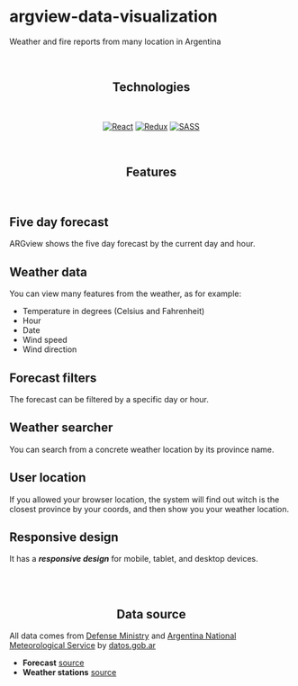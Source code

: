 # argview-data-visualization
Weather and fire reports from many location in Argentina

<br />

<div align="center">
  
## Technologies
  
</div>

<br />

<div align="center">

[![React](https://img.shields.io/badge/-React-blue?style=for-the-badge&logo=React)](https://es.reactjs.org/)
[![Redux](https://img.shields.io/badge/-Redux-violet?style=for-the-badge&logo=redux)](https://sass-lang.com/)
[![SASS](https://img.shields.io/badge/-sass-white?style=for-the-badge&logo=sass)](https://sass-lang.com/)

</div>

<br />

<div align="center">
  
## Features

</div>

<br />

## Five day forecast
ARGview shows the five day forecast by the current day and hour.

## Weather data
  You can view many features from the weather, as for example:
 <ul>
  <li>Temperature in degrees (Celsius and Fahrenheit)</li>
  <li>Hour</li>
  <li>Date</li>
  <li>Wind speed</li>
  <li>Wind direction</li>
</ul>

## Forecast filters
The forecast can be filtered by a specific day or hour.

## Weather searcher
You can search from a concrete weather location by its province name.

## User location
If you allowed your browser location, the system will find out witch is the closest province by your coords, and then show you your weather location. 

## Responsive design
It has a ***responsive design*** for mobile, tablet, and desktop devices.

<br />
<br />

<div align="center">
  
## Data source

</div>

All data comes from [Defense Ministry](https://www.argentina.gob.ar/defensa) and [Argentina National Meteorological Service](https://www.smn.gob.ar/) by [datos.gob.ar](https://datos.gob.ar/)

- **Forecast** [source](https://datos.gob.ar/dataset/smn-pronostico-tiempo-5-dias)
- **Weather stations** [source](https://datos.gob.ar/dataset/smn-listado-estaciones-meteorologicas-smn)
